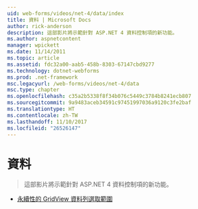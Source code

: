 ```yaml
---
uid: web-forms/videos/net-4/data/index
title: 資料 | Microsoft Docs
author: rick-anderson
description: 這部影片將示範針對 ASP.NET 4 資料控制項的新功能。
ms.author: aspnetcontent
manager: wpickett
ms.date: 11/14/2011
ms.topic: article
ms.assetid: fdc32a00-aab5-458b-8303-67147cbd9277
ms.technology: dotnet-webforms
ms.prod: .net-framework
msc.legacyurl: /web-forms/videos/net-4/data
msc.type: chapter
ms.openlocfilehash: c35a2b5338f8f34b076c5449c3784b8241ecb807
ms.sourcegitcommit: 9a9483aceb34591c97451997036a9120c3fe2baf
ms.translationtype: HT
ms.contentlocale: zh-TW
ms.lasthandoff: 11/10/2017
ms.locfileid: "26526147"
---
```

<a name="data"></a>資料
====================
> 這部影片將示範針對 ASP.NET 4 資料控制項的新功能。


- [永續性的 GridView 資料列選取範圍](aspnet-4-quick-hit-persistent-gridview-row-selection.md)
